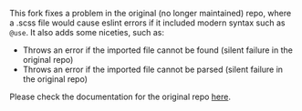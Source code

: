 This fork fixes a problem in the original (no longer maintained) repo, where a .scss file would cause eslint errors if it included modern
syntax such as `@use`. It also adds some niceties, such as:
- Throws an error if the imported file cannot be found (silent failure in the original repo)
- Throws an error if the imported file cannot be parsed (silent failure in the original repo)

Please check the documentation for the original repo [here](https://github.com/atfzl/eslint-plugin-css-modules). 
